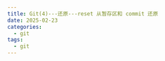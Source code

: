```yaml
---
title: Git(4)---还原---reset 从暂存区和 commit 还原
date: 2025-02-23
categories:
  - git
tags:
  - git
---
```


